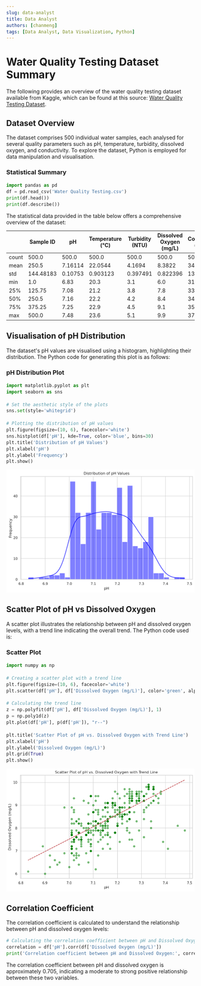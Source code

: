 ```yaml
---
slug: data-analyst
title: Data Analyst
authors: [chanmeng]
tags: [Data Analyst, Data Visualization, Python]
---
```


# Water Quality Testing Dataset Summary

The following provides an overview of the water quality testing dataset available from Kaggle, which can be found at this source: [Water Quality Testing Dataset](https://www.kaggle.com/datasets/shreyanshverma27/water-quality-testing).

## Dataset Overview

The dataset comprises 500 individual water samples, each analysed for several quality parameters such as pH, temperature, turbidity, dissolved oxygen, and conductivity. To explore the dataset, Python is employed for data manipulation and visualisation.

### Statistical Summary

```python
import pandas as pd
df = pd.read_csv('Water Quality Testing.csv')
print(df.head())
print(df.describe())
```

The statistical data provided in the table below offers a comprehensive overview of the dataset:

|       | Sample ID | pH      | Temperature (°C) | Turbidity (NTU) | Dissolved Oxygen (mg/L) | Conductivity (µS/cm) |
|-------|-----------|---------|------------------|-----------------|-------------------------|----------------------|
| count | 500.0     | 500.0   | 500.0            | 500.0           | 500.0                   | 500.0                |
| mean  | 250.5     | 7.16114 | 22.0544          | 4.1694          | 8.3822                  | 344.362              |
| std   | 144.48183 | 0.10753 | 0.903123         | 0.397491        | 0.822396                | 13.038672            |
| min   | 1.0       | 6.83    | 20.3             | 3.1             | 6.0                     | 316.0                |
| 25%   | 125.75    | 7.08    | 21.2             | 3.8             | 7.8                     | 333.0                |
| 50%   | 250.5     | 7.16    | 22.2             | 4.2             | 8.4                     | 344.0                |
| 75%   | 375.25    | 7.25    | 22.9             | 4.5             | 9.1                     | 355.0                |
| max   | 500.0     | 7.48    | 23.6             | 5.1             | 9.9                     | 370.0                |


## Visualisation of pH Distribution

The dataset's pH values are visualised using a histogram, highlighting their distribution. The Python code for generating this plot is as follows:

### pH Distribution Plot

```python
import matplotlib.pyplot as plt
import seaborn as sns

# Set the aesthetic style of the plots
sns.set(style='whitegrid')

# Plotting the distribution of pH values
plt.figure(figsize=(10, 6), facecolor='white')
sns.histplot(df['pH'], kde=True, color='blue', bins=30)
plt.title('Distribution of pH Values')
plt.xlabel('pH')
plt.ylabel('Frequency')
plt.show()
```

![pH Distribution](./pH-Distribution-Plot.png)

## Scatter Plot of pH vs Dissolved Oxygen

A scatter plot illustrates the relationship between pH and dissolved oxygen levels, with a trend line indicating the overall trend. The Python code used is:

### Scatter Plot
```python
import numpy as np

# Creating a scatter plot with a trend line
plt.figure(figsize=(10, 6), facecolor='white')
plt.scatter(df['pH'], df['Dissolved Oxygen (mg/L)'], color='green', alpha=0.5)

# Calculating the trend line
z = np.polyfit(df['pH'], df['Dissolved Oxygen (mg/L)'], 1)
p = np.poly1d(z)
plt.plot(df['pH'], p(df['pH']), "r--")

plt.title('Scatter Plot of pH vs. Dissolved Oxygen with Trend Line')
plt.xlabel('pH')
plt.ylabel('Dissolved Oxygen (mg/L)')
plt.grid(True)
plt.show()
```

![Scatter Plot](./Scatter-Plot-of-pH-vs-Dissolved-Oxygen.png)

## Correlation Coefficient

The correlation coefficient is calculated to understand the relationship between pH and dissolved oxygen levels:

```python
# Calculating the correlation coefficient between pH and Dissolved Oxygen
correlation = df['pH'].corr(df['Dissolved Oxygen (mg/L)'])
print('Correlation coefficient between pH and Dissolved Oxygen:', correlation)
```

The correlation coefficient between pH and dissolved oxygen is approximately 0.705, indicating a moderate to strong positive relationship between these two variables.
